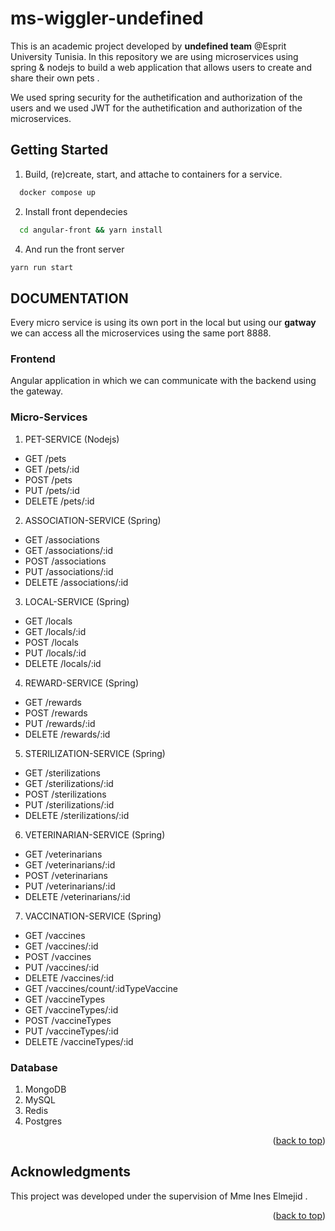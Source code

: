 # ms-wiggler-undefined

<div id="top"></div>

This is an academic project developed by <strong>undefined team</strong> @Esprit University Tunisia.
In this repository we are using microservices using spring & nodejs to build a web application that allows users to create and share their own pets .

We used spring security for the authetification and authorization of the users and we used JWT for the authetification and authorization of the microservices.
## Getting Started

1. Build, (re)create, start, and attache to containers for a service. 
```sh
  docker compose up
  ```
2. Install front dependecies 
```sh
  cd angular-front && yarn install
  ```
4. And run the front server
  ```sh
  yarn run start
  ```

## DOCUMENTATION

Every micro service is using its own port in the local but using our <strong>gatway</strong> we can access all the microservices using the same port 8888.

### Frontend
Angular application in which we can communicate with the backend using the gateway.


### Micro-Services

1. PET-SERVICE (Nodejs)
  - GET /pets
  - GET /pets/:id
  - POST /pets
  - PUT /pets/:id
  - DELETE /pets/:id
2. ASSOCIATION-SERVICE (Spring)
  - GET /associations
  - GET /associations/:id
  - POST /associations
  - PUT /associations/:id
  - DELETE /associations/:id
3. LOCAL-SERVICE (Spring)
  - GET /locals
  - GET /locals/:id
  - POST /locals
  - PUT /locals/:id
  - DELETE /locals/:id
4. REWARD-SERVICE (Spring)
  - GET /rewards
  - POST /rewards
  - PUT /rewards/:id
  - DELETE /rewards/:id
5. STERILIZATION-SERVICE (Spring)
  - GET /sterilizations
  - GET /sterilizations/:id
  - POST /sterilizations
  - PUT /sterilizations/:id
  - DELETE /sterilizations/:id
6. VETERINARIAN-SERVICE (Spring)
  - GET /veterinarians
  - GET /veterinarians/:id
  - POST /veterinarians
  - PUT /veterinarians/:id
  - DELETE /veterinarians/:id
7. VACCINATION-SERVICE (Spring)
  - GET /vaccines
  - GET /vaccines/:id
  - POST /vaccines
  - PUT /vaccines/:id
  - DELETE /vaccines/:id
  - GET /vaccines/count/:idTypeVaccine
  - GET /vaccineTypes
  - GET /vaccineTypes/:id
  - POST /vaccineTypes
  - PUT /vaccineTypes/:id
  - DELETE /vaccineTypes/:id

### Database
1. MongoDB
2. MySQL
3. Redis
4. Postgres

<p align="right">(<a href="#top">back to top</a>)</p>


<!-- ACKNOWLEDGMENTS -->
## Acknowledgments

This project was developed under the supervision of Mme Ines Elmejid . 

<p align="right">(<a href="#top">back to top</a>)</p>
